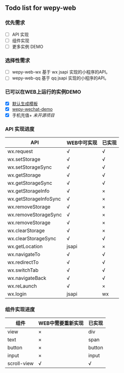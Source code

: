## Todo list for wepy-web


### 优先需求

- [ ] API 实现
- [ ] 组件实现
- [ ] 更多实例 DEMO

### 选择性需求

- [ ] wepy-web-wx 基于 wx jsapi 实现的小程序的API。
- [ ] wepy-web-qq 基于 qq jsapi 实现的小程序的API。

### 已可以在WEB上运行的实例DEMO

- [x] [默认生成模板](https://github.com/wepyjs/wepy/tree/master/packages/wepy-cli/templates/template)
- [x] [wepy-wechat-demo](https://github.com/wepyjs/wepy-wechat-demo)
- [x] 手机充值+ *未开源项目*

### API 实现进度

| API | WEB中可实现 | 已实现 |
| --- | --- | --- |
| wx.request | √ | √ |
| wx.setStorage | √ | √ |
| wx.setStorageSync | √ | √ |
| wx.getStorage | √ | √ |
| wx.getStorageSync | √ | √ |
| wx.getStorageInfo | √ | × |
| wx.getStorageInfoSync | √ | × |
| wx.removeStorage | √ | × |
| wx.removeStorageSync | √ | × |
| wx.removeStorage | √ | × |
| wx.clearStorage | √ | × |
| wx.clearStorageSync | √ | √ |
| wx.getLocation | jsapi | × |
| wx.navigateTo | √ | √ |
| wx.redirectTo | √ | √ |
| wx.switchTab | √ | √ |
| wx.navigateBack | √ | √ |
| wx.reLaunch | √ | × |
| wx.login | jsapi | wx |


### 组件实现进度

| 组件 | WEB中需要重新实现 | 已实现 |
| --- | --- | --- |
| view | × | div |
| text | × | span |
| button | × | button |
| input | × | input |
| scroll-view | √ | √ |






